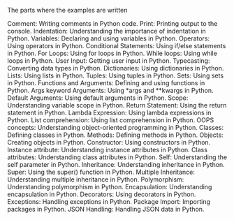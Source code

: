 The parts where the examples are written


Comment: Writing comments in Python code.
Print: Printing output to the console.
Indentation: Understanding the importance of indentation in Python.
Variables: Declaring and using variables in Python.
Operators: Using operators in Python.
Conditional Statements: Using if/else statements in Python.
For Loops: Using for loops in Python.
While loops: Using while loops in Python.
User Input: Getting user input in Python.
Typecasting: Converting data types in Python.
Dictionaries: Using dictionaries in Python.
Lists: Using lists in Python.
Tuples: Using tuples in Python.
Sets: Using sets in Python.
Functions and Arguments: Defining and using functions in Python.
Args keyword Arguments: Using *args and **kwargs in Python.
Default Arguments: Using default arguments in Python.
Scope: Understanding variable scope in Python.
Return Statement: Using the return statement in Python.
Lambda Expression: Using lambda expressions in Python.
List comprehension: Using list comprehension in Python.
OOPS concepts: Understanding object-oriented programming in Python.
Classes: Defining classes in Python.
Methods: Defining methods in Python.
Objects: Creating objects in Python.
Constructor: Using constructors in Python.
Instance attribute: Understanding instance attributes in Python.
Class attributes: Understanding class attributes in Python.
Self: Understanding the self parameter in Python.
Inheritance: Understanding inheritance in Python.
Super: Using the super() function in Python.
Multiple Inheritance: Understanding multiple inheritance in Python.
Polymorphism: Understanding polymorphism in Python.
Encapsulation: Understanding encapsulation in Python.
Decorators: Using decorators in Python.
Exceptions: Handling exceptions in Python.
Package Import: Importing packages in Python.
JSON Handling: Handling JSON data in Python.

